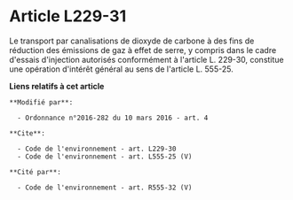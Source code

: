 # Article L229-31

Le transport par canalisations de dioxyde de carbone à des fins de réduction des émissions de gaz à effet de serre, y compris
dans le cadre d'essais d'injection autorisés conformément à l'article L. 229-30, constitue une opération d'intérêt général au
sens de l'article L. 555-25.

**Liens relatifs à cet article**

	**Modifié par**:

	  - Ordonnance n°2016-282 du 10 mars 2016 - art. 4

	**Cite**:

	  - Code de l'environnement - art. L229-30
	  - Code de l'environnement - art. L555-25 (V)

	**Cité par**:

	  - Code de l'environnement - art. R555-32 (V)
